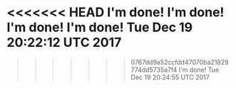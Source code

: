 <<<<<<< HEAD
I'm done!
I'm done!
I'm done!
I'm done!
Tue Dec 19 20:22:12 UTC 2017
=======

>>>>>>> 0767dd9a52ccfdd47070ba21829774dd5735a7f4
I'm done!
Tue Dec 19 20:24:55 UTC 2017
